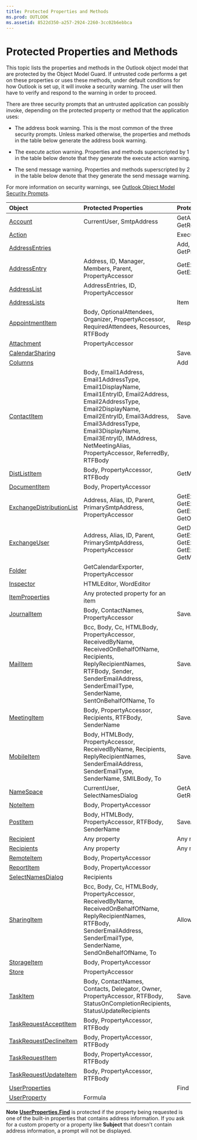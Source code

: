```yaml
---
title: Protected Properties and Methods
ms.prod: OUTLOOK
ms.assetid: 8522d350-a257-2924-2260-3cc02b6ebbca
---
```



# Protected Properties and Methods

This topic lists the properties and methods in the Outlook object model that are protected by the Object Model Guard. If untrusted code performs a get on these properties or uses these methods, under default conditions for how Outlook is set up, it will invoke a security warning. The user will then have to verify and respond to the warning in order to proceed.

There are three security prompts that an untrusted application can possibly invoke, depending on the protected property or method that the application uses:

- The address book warning. This is the most common of the three security prompts. Unless marked otherwise, the properties and methods in the table below generate the address book warning.
    
- The execute action warning. Properties and methods superscripted by 1 in the table below denote that they generate the execute action warning.
    
- The send message warning. Properties and methods superscripted by 2 in the table below denote that they generate the send message warning.
    
For more information on security warnings, see  [Outlook Object Model Security Prompts](outlook-object-model-security-warnings.md).



| **Object**| **Protected Properties**| **Protected Methods**|
|:-----|:-----|:-----|
| [Account](account-object-outlook.md)|CurrentUser, SmtpAddress|GetAddressEntryFromID, GetRecipientFromID|
| [Action](action-object-outlook.md)||Execute1|
| [AddressEntries](addressentries-object-outlook.md)||Add, GetFirst, GetLast, GetNext, GetPrevious, Item|
| [AddressEntry](addressentry-object-outlook.md)|Address, ID, Manager, Members, Parent, PropertyAccessor|GetExchangeDistributionList, GetExchangeUser, Update|
| [AddressList](addresslist-object-outlook.md)|AddressEntries, ID, PropertyAccessor||
| [AddressLists](addresslists-object-outlook.md)||Item|
| [AppointmentItem](appointmentitem-object-outlook.md)|Body, OptionalAttendees, Organizer, PropertyAccessor, RequiredAttendees, Resources, RTFBody|Respond2, SaveAs, Send2|
| [Attachment](attachment-object-outlook.md)|PropertyAccessor||
| [CalendarSharing](calendarsharing-object-outlook.md)||SaveAsICal|
| [Columns](columns-object-outlook.md)||Add|
| [ContactItem](contactitem-object-outlook.md)|Body, Email1Address, Email1AddressType, Email1DisplayName, Email1EntryID, Email2Address, Email2AddressType, Email2DisplayName, Email2EntryID, Email3Address, Email3AddressType, Email3DisplayName, Email3EntryID, IMAddress, NetMeetingAlias, PropertyAccessor, ReferredBy, RTFBody|SaveAs|
| [DistListItem](distlistitem-object-outlook.md)|Body, PropertyAccessor, RTFBody|GetMember, SaveAs|
| [DocumentItem](documentitem-object-outlook.md)|Body, PropertyAccessor||
| [ExchangeDistributionList](exchangedistributionlist-object-outlook.md)|Address, Alias, ID, Parent, PrimarySmtpAddress, PropertyAccessor|GetExchangeDistributionList, GetExchangeUser, GetMemberOfList, GetExchangeDistributionListMembers, GetOwners, Update|
| [ExchangeUser](exchangeuser-object-outlook.md)|Address, Alias, ID, Parent, PrimarySmtpAddress, PropertyAccessor|GetDirectReports, GetExchangeDistributionList, GetExchangeUser, GetExchangeUserManager, GetMemberOfList, Update|
| [Folder](folder-object-outlook.md)|GetCalendarExporter, PropertyAccessor||
| [Inspector](inspector-object-outlook.md)|HTMLEditor, WordEditor||
| [ItemProperties](itemproperties-object-outlook.md)|Any protected property for an item||
| [JournalItem](journalitem-object-outlook.md)|Body, ContactNames, PropertyAccessor|SaveAs|
| [MailItem](mailitem-object-outlook.md)|Bcc, Body, Cc, HTMLBody, PropertyAccessor, ReceivedByName, ReceivedOnBehalfOfName, Recipients, ReplyRecipientNames, RTFBody, Sender, SenderEmailAddress, SenderEmailType, SenderName, SentOnBehalfOfName, To|SaveAs, Send2|
| [MeetingItem](meetingitem-object-outlook.md)|Body, PropertyAccessor, Recipients, RTFBody, SenderName|SaveAs|
| [MobileItem](http://msdn.microsoft.com/library/da8149d5-66d3-ea02-941f-e7f2f9eb6bc3%28Office.15%29.aspx)|Body, HTMLBody, PropertyAccessor, ReceivedByName, Recipients, ReplyRecipientNames, SenderEmailAddress, SenderEmailType, SenderName, SMILBody, To|SaveAs, Send2|
| [NameSpace](namespace-object-outlook.md)|CurrentUser, SelectNamesDialog|GetAddressEntryFromID, GetRecipientFromID|
| [NoteItem](noteitem-object-outlook.md)|Body, PropertyAccessor||
| [PostItem](postitem-object-outlook.md)|Body, HTMLBody, PropertyAccessor, RTFBody, SenderName|SaveAs|
| [Recipient](recipient-object-outlook.md)|Any property|Any method|
| [Recipients](recipients-object-outlook.md)|Any property|Any method|
| [RemoteItem](remoteitem-object-outlook.md)|Body, PropertyAccessor||
| [ReportItem](reportitem-object-outlook.md)|Body, PropertyAccessor||
| [SelectNamesDialog](selectnamesdialog-object-outlook.md)|Recipients||
| [SharingItem](sharingitem-object-outlook.md)|Bcc, Body, Cc, HTMLBody, PropertyAccessor, ReceivedByName, ReceivedOnBehalfOfName, ReplyRecipientNames, RTFBody, SenderEmailAddress, SenderEmailType, SenderName, SendOnBehalfOfName, To|Allow, SaveAs, Send2|
| [StorageItem](storageitem-object-outlook.md)|Body, PropertyAccessor||
| [Store](store-object-outlook.md)|PropertyAccessor||
| [TaskItem](taskitem-object-outlook.md)|Body, ContactNames, Contacts, Delegator, Owner, PropertyAccessor, RTFBody, StatusOnCompletionRecipients, StatusUpdateRecipients|SaveAs, Send2|
| [TaskRequestAcceptItem](taskrequestacceptitem-object-outlook.md)|Body, PropertyAccessor, RTFBody||
| [TaskRequestDeclineItem](taskrequestdeclineitem-object-outlook.md)|Body, PropertyAccessor, RTFBody||
| [TaskRequestItem](taskrequestitem-object-outlook.md)|Body, PropertyAccessor, RTFBody||
| [TaskRequestUpdateItem](taskrequestupdateitem-object-outlook.md)|Body, PropertyAccessor, RTFBody||
| [UserProperties](userproperties-object-outlook.md)||Find|
| [UserProperty](userproperty-object-outlook.md)|Formula||


 **Note**   **[UserProperties.Find](userproperties-find-method-outlook.md)** is protected if the property being requested is one of the built-in properties that contains address information. If you ask for a custom property or a property like **Subject** that doesn't contain address information, a prompt will not be displayed.


